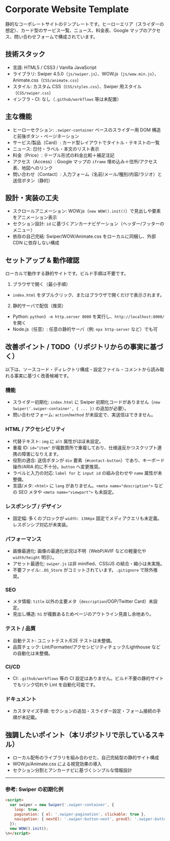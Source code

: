 # Corporate Website Template

静的なコーポレートサイトのテンプレートです。ヒーローエリア（スライダーの想定）、カード型のサービス一覧、ニュース、料金表、Google マップのアクセス、問い合わせフォームで構成されています。

## 技術スタック

- 言語: HTML5 / CSS3 / Vanilla JavaScript
- ライブラリ: Swiper 4.5.0（`js/swiper.js`）、WOW.js（`js/wow.min.js`）、Animate.css（`CSS/animate.css`）
- スタイル: カスタム CSS（`CSS/styles.css`）、Swiper 用スタイル（`CSS/swiper.css`）
- インフラ・CI: なし（`.github/workflows` 等は未配置）

## 主な機能

- ヒーローセクション: `.swiper-container` ベースのスライダー用 DOM 構造と前後ボタン・ページネーション
- サービス/製品（Card）: カード型レイアウトでタイトル・テキストの一覧
- ニュース: 日付・ラベル・本文のリスト表示
- 料金（Price）: テーブル形式の料金比較＋補足注記
- アクセス（Access）: Google マップの `iframe` 埋め込み＋住所/アクセス表、地図へのリンク
- 問い合わせ（Contact）: 入力フォーム（名前/メール/種別/内容/ラジオ）と送信ボタン（静的）

## 設計・実装の工夫

- スクロールアニメーション: WOW.js（`new WOW().init()`）で見出しや要素をアニメーション表示
- セクション設計: `id` に基づくアンカーナビゲーション（ヘッダー/フッターのメニュー）
- 依存の自己完結: Swiper/WOW/Animate.css をローカルに同梱し、外部 CDN に依存しない構成

## セットアップ & 動作確認

ローカルで動作する静的サイトです。ビルド手順は不要です。

1) ブラウザで開く（最小手順）
- `index.html` をダブルクリック、またはブラウザで開くだけで表示されます。

2) 静的サーバで配信（推奨）
- Python: `python3 -m http.server 8000` を実行し、`http://localhost:8000/` を開く
- Node.js（任意）: 任意の静的サーバ（例: `npx http-server` など）でも可

## 改善ポイント / TODO（リポジトリからの事実に基づく）

以下は、ソースコード・ディレクトリ構成・設定ファイル・コメントから読み取れる事実に基づく改善候補です。

### 機能
- スライダー初期化: `index.html` に Swiper 初期化コードがありません（`new Swiper('.swiper-container', { ... })` の追加が必要）。
- 問い合わせフォーム: `action`/`method` が未設定で、実送信はできません。

### HTML / アクセシビリティ
- 代替テキスト: `img` に `alt` 属性がほぼ未設定。
- 重複 ID: `id="item"` が複数箇所で重複しており、仕様違反かつスクリプト連携の障害になりえます。
- 役割の適合: 送信ボタンが `div` 要素（`#contact-button`）であり、キーボード操作/ARIA 的に不十分。`button` へ変更推奨。
- ラベルと入力の対応: `label for` と `input id` の組み合わせや `name` 属性が未整備。
- 言語/メタ: `<html>` に `lang` がありません。`<meta name="description">` などの SEO メタや `<meta name="viewport">` も未設定。

### レスポンシブ / デザイン
- 固定幅: 多くのブロックが `width: 1366px` 固定でメディアクエリも未定義。レスポンシブ対応が未実装。

### パフォーマンス
- 画像最適化: 画像の最適化状況は不明（WebP/AVIF などの軽量化や `width/height` 明示）。
- アセット最適化: `swiper.js` は非 minified、CSS/JS の結合・縮小は未実施。
- 不要ファイル: `.DS_Store` がコミットされています。`.gitignore` で除外推奨。

### SEO
- メタ情報: `title` 以外の主要メタ（`description`/OGP/Twitter Card）未設定。
- 見出し構造: `h1` が複数あるためページのアウトライン見直し余地あり。

### テスト / 品質
- 自動テスト: ユニットテスト/E2E テストは未整備。
- 品質チェック: Lint/Formatter/アクセシビリティチェック/Lighthouse などの自動化は未整備。

### CI/CD
- CI: `.github/workflows` 等の CI 設定はありません。ビルド不要の静的サイトでもリンク切れや Lint を自動化可能です。

### ドキュメント
- カスタマイズ手順: セクションの追加・スライダー設定・フォーム接続の手順が未記載。

## 強調したいポイント（本リポジトリで示しているスキル）

- ローカル配布のライブラリを組み合わせた、自己完結型の静的サイト構成
- WOW.js/Animate.css による視覚効果の導入
- セクション分割とアンカーナビに基づくシンプルな情報設計

---

### 参考: Swiper の初期化例

```html
<script>
  var swiper = new Swiper('.swiper-container', {
    loop: true,
    pagination: { el: '.swiper-pagination', clickable: true },
    navigation: { nextEl: '.swiper-button-next', prevEl: '.swiper-button-prev' },
  });
  new WOW().init();
\n</script>
```
